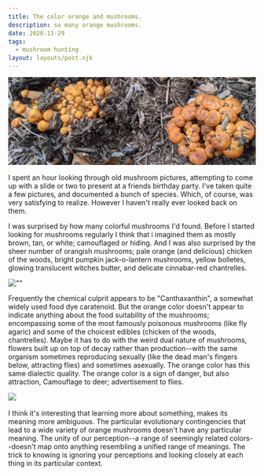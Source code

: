 ```yaml
---
title: The color orange and mushrooms.
description: so many orange mushrooms.
date: 2020-11-29
tags:
  - mushroom hunting
layout: layouts/post.njk
---
```


![""](/img/2021_01_10_honey.jpg)

I spent an hour looking through old mushroom pictures, attempting to come up with a slide or two to present at a friends birthday party. I've taken quite a few pictures, and documented a bunch of species. Which, of course, was very satisfying to realize. However I haven't really ever looked back on them.  

I was surprised by how many colorful mushrooms I'd found. Before I started looking for mushrooms regularly I think that i imagined them as mostly brown, tan, or white; camouflaged or hiding. And I was also surprised by the sheer number of orangish mushrooms; pale orange (and delicious) chicken of the woods, bright pumpkin jack-o-lantern mushrooms, yellow bolletes, glowing translucent witches butter, and delicate cinnabar-red chantrelles. 

![""]('/img/2020_11_29_cinnibar')

Frequently the chemical culprit appears to be "Canthaxanthin", a somewhat widely used food dye caratenoid. But the orange color doesn't appear to indicate anything about the food suitability of the mushrooms; encompassing some of the most famously poisonous mushrooms (like fly agaric) and some of the choicest edibles (chicken of the woods, chantrelles). Maybe it has to do with the weird dual nature of mushrooms, flowers built up on top of decay rather than production--with the same organism sometimes reproducing sexually  (like the dead man's fingers below, attracting flies) and sometimes asexually. The orange color has this same dialectic quality. The orange color is a sign of danger, but also attraction, Camouflage to deer; advertisement to flies. 

![]("/img/2021_01_10")

I think it's interesting that learning more about something, makes its meaning more ambiguous. The particular evolutionary contingencies that lead to a wide variety of orange mushrooms doesn't have any particular meaning. The unity of our perception--a range of seemingly related colors--doesn't map onto anything resembling a unified range of meanings. The trick to knowing is ignoring your perceptions and looking closely at each thing in its particular context. 